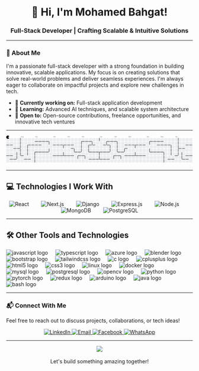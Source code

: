 <div align="center">
  <h1>👋 Hi, I'm Mohamed Bahgat!</h1>
  <h3>Full-Stack Developer | Crafting Scalable & Intuitive Solutions</h3>
</div>

---

### 🚀 About Me
I'm a passionate full-stack developer with a strong foundation in building innovative, scalable applications. My focus is on creating solutions that solve real-world problems and deliver seamless experiences. I'm always eager to collaborate on impactful projects and explore new challenges in tech.

- 💼 **Currently working on:** Full-stack application development
- 🌱 **Learning:** Advanced AI techniques, and scalable system architecture
- 🤝 **Open to:** Open-source contributions, freelance opportunities, and innovative tech ventures

---

<picture>
  <source media="(prefers-color-scheme: dark)" srcset="https://raw.githubusercontent.com/MoBahgat010/MoBahgat010/output/pacman-contribution-graph-dark.svg">
  <source media="(prefers-color-scheme: light)" srcset="https://raw.githubusercontent.com/MoBahgat010/MoBahgat010/output/pacman-contribution-graph.svg">
  <img alt="Pacman Contribution Graph" src="https://raw.githubusercontent.com/MoBahgat010/MoBahgat010/output/pacman-contribution-graph.svg">
</picture>

---

## 💻 Technologies I Work With

<div align="center">
  <img src="https://cdn.jsdelivr.net/gh/devicons/devicon/icons/react/react-original.svg" height="60" alt="React" />
  <img width="25" />
  <img src="https://cdn.jsdelivr.net/gh/devicons/devicon/icons/nextjs/nextjs-original.svg" height="60" alt="Next.js" />
  <img width="25" />
  <img src="https://cdn.jsdelivr.net/gh/devicons/devicon/icons/django/django-plain.svg" height="60" alt="Django" />
  <img width="25" />
  <img src="https://cdn.jsdelivr.net/gh/devicons/devicon/icons/express/express-original.svg" height="60" alt="Express.js" />
  <img width="25" />
  <img src="https://cdn.jsdelivr.net/gh/devicons/devicon/icons/nodejs/nodejs-original.svg" height="60" alt="Node.js" />
  <img width="25" />
  <img src="https://cdn.jsdelivr.net/gh/devicons/devicon/icons/mongodb/mongodb-original.svg" height="60" alt="MongoDB" />
  <img width="25" />
  <img src="https://cdn.jsdelivr.net/gh/devicons/devicon/icons/postgresql/postgresql-original.svg" height="60" alt="PostgreSQL" />
</div>

---

## 🛠️ Other Tools and Technologies
<div align="left">
  <img src="https://cdn.jsdelivr.net/gh/devicons/devicon/icons/javascript/javascript-original.svg" height="40" alt="javascript logo"  />
  <img width="12" />
  <img src="https://cdn.jsdelivr.net/gh/devicons/devicon/icons/typescript/typescript-original.svg" height="40" alt="typescript logo"  />
  <img width="12" />
  <img src="https://cdn.jsdelivr.net/gh/devicons/devicon/icons/azure/azure-original.svg" height="40" alt="azure logo"  />
  <img width="12" />
  <img src="https://cdn.jsdelivr.net/gh/devicons/devicon/icons/blender/blender-original.svg" height="40" alt="blender logo"  />
  <img width="12" />
  <img src="https://cdn.jsdelivr.net/gh/devicons/devicon/icons/bootstrap/bootstrap-original.svg" height="40" alt="bootstrap logo"  />
  <img width="12" />
  <img src="https://cdn.jsdelivr.net/gh/devicons/devicon/icons/tailwindcss/tailwindcss-original-wordmark.svg" height="40" alt="tailwindcss logo"  />
  <img width="12" />
  <img src="https://cdn.jsdelivr.net/gh/devicons/devicon/icons/c/c-original.svg" height="40" alt="c logo"  />
  <img width="12" />
  <img src="https://cdn.jsdelivr.net/gh/devicons/devicon/icons/cplusplus/cplusplus-original.svg" height="40" alt="cplusplus logo"  />
  <img width="12" />
  <img src="https://cdn.jsdelivr.net/gh/devicons/devicon/icons/html5/html5-original.svg" height="40" alt="html5 logo"  />
  <img width="12" />
  <img src="https://cdn.jsdelivr.net/gh/devicons/devicon/icons/css3/css3-original.svg" height="40" alt="css3 logo"  />
  <img width="12" />
  <img src="https://cdn.jsdelivr.net/gh/devicons/devicon/icons/linux/linux-original.svg" height="40" alt="linux logo"  />
  <img width="12" />
  <img src="https://cdn.jsdelivr.net/gh/devicons/devicon/icons/docker/docker-original.svg" height="40" alt="docker logo"  />
  <img width="12" />
  <img src="https://cdn.jsdelivr.net/gh/devicons/devicon/icons/mysql/mysql-original.svg" height="40" alt="mysql logo"  />
  <img width="12" />
  <img src="https://cdn.jsdelivr.net/gh/devicons/devicon/icons/postgresql/postgresql-original.svg" height="40" alt="postgresql logo"  />
  <img width="12" />
  <img src="https://cdn.jsdelivr.net/gh/devicons/devicon/icons/opencv/opencv-original.svg" height="40" alt="opencv logo"  />
  <img width="12" />
  <img src="https://cdn.jsdelivr.net/gh/devicons/devicon/icons/python/python-original.svg" height="40" alt="python logo"  />
  <img width="12" />
  <img src="https://cdn.jsdelivr.net/gh/devicons/devicon/icons/pytorch/pytorch-original.svg" height="40" alt="pytorch logo"  />
  <img width="12" />
  <img src="https://cdn.jsdelivr.net/gh/devicons/devicon/icons/redux/redux-original.svg" height="40" alt="redux logo"  />
  <img width="12" />
  <img src="https://cdn.jsdelivr.net/gh/devicons/devicon/icons/arduino/arduino-original.svg" height="40" alt="arduino logo"  />
  <img width="12" />
  <img src="https://cdn.jsdelivr.net/gh/devicons/devicon/icons/java/java-original.svg" height="40" alt="java logo"  />
  <img width="12" />
  <img src="https://cdn.jsdelivr.net/gh/devicons/devicon/icons/bash/bash-original.svg" height="40" alt="bash logo"  />
</div>

---

### 📬 Connect With Me
Feel free to reach out to discuss projects, collaborations, or tech ideas!
<div align="center">
  <a href="https://www.linkedin.com/in/mohamed-bego/" target="_blank">
    <img src="https://img.shields.io/badge/LinkedIn-0A66C2?logo=linkedin&logoColor=white&style=flat-square" alt="LinkedIn" />
  </a>
  <a href="mailto:mbahgat503@gmail.com" target="_blank">
    <img src="https://img.shields.io/badge/Email-D14836?logo=gmail&logoColor=white&style=flat-square" alt="Email" />
  </a>
  <a href="https://www.facebook.com/mohamed.bahgat.939326" target="_blank">
    <img src="https://img.shields.io/badge/Facebook-1877F2?logo=facebook&logoColor=white&style=flat-square" alt="Facebook" />
  </a>
  <a href="https://wa.me/201023262649" target="_blank">
    <img src="https://img.shields.io/badge/WhatsApp-25D366?logo=whatsapp&logoColor=white&style=flat-square" alt="WhatsApp" />
  </a>
</div>

---

<div align="center">
  <img src="https://raw.githubusercontent.com/TheDudeThatCode/TheDudeThatCode/master/Assets/Developer.gif" width="300"/>
  <p>Let's build something amazing together!</p>
</div>